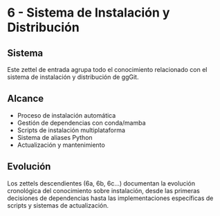 # 6 - Sistema de Instalación y Distribución

## Sistema

Este zettel de entrada agrupa todo el conocimiento relacionado con el sistema de instalación y distribución de ggGit.

## Alcance

- Proceso de instalación automática
- Gestión de dependencias con conda/mamba
- Scripts de instalación multiplataforma
- Sistema de aliases Python
- Actualización y mantenimiento

## Evolución

Los zettels descendientes (6a, 6b, 6c...) documentan la evolución cronológica del conocimiento sobre instalación, desde las primeras decisiones de dependencias hasta las implementaciones específicas de scripts y sistemas de actualización.
